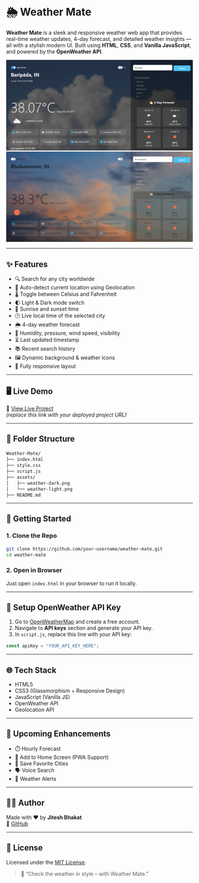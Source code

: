 # 🌦️ Weather Mate

**Weather Mate** is a sleek and responsive weather web app that provides real-time weather updates, 4-day forecast, and detailed weather insights — all with a stylish modern UI. Built using **HTML**, **CSS**, and **Vanilla JavaScript**, and powered by the **OpenWeather API**.

![Weather Mate Screenshot - Dark Mode](./images/darkmode.png)
![Weather Mate Screenshot - Light Mode](./images/lightmode.png)

---

## ✨ Features

- 🔍 Search for any city worldwide  
- 📍 Auto-detect current location using Geolocation  
- 🌡️ Toggle between Celsius and Fahrenheit  
- 🌓 Light & Dark mode switch  
- 🌄 Sunrise and sunset time  
- 🕒 Live local time of the selected city  
- 🌦️ 4-day weather forecast  
- 💨 Humidity, pressure, wind speed, visibility  
- ⏳ Last updated timestamp  
- 📚 Recent search history  
- 🖼️ Dynamic background & weather icons  
- 📱 Fully responsive layout  

---

## 🖥️ Live Demo

🔗 [View Live Project](https://weathermate-gnwy.onrender.com/)  
_(replace this link with your deployed project URL)_

---

## 📁 Folder Structure

```
Weather-Mate/
├── index.html
├── style.css
├── script.js
├── assets/
│   ├── weather-dark.png
│   └── weather-light.png
├── README.md
```

---

## 🚀 Getting Started

### 1. Clone the Repo

```bash
git clone https://github.com/your-username/weather-mate.git
cd weather-mate
```

### 2. Open in Browser

Just open `index.html` in your browser to run it locally.

---

## 🔑 Setup OpenWeather API Key

1. Go to [OpenWeatherMap](https://openweathermap.org/api) and create a free account.  
2. Navigate to **API keys** section and generate your API key.  
3. In `script.js`, replace this line with your API key:

```js
const apiKey = "YOUR_API_KEY_HERE";
```

---

## 🌐 Tech Stack

- HTML5  
- CSS3 (Glassmorphism + Responsive Design)  
- JavaScript (Vanilla JS)  
- OpenWeather API  
- Geolocation API  

---

## 🔮 Upcoming Enhancements

- ⏱️ Hourly Forecast  
- 📲 Add to Home Screen (PWA Support)  
- 💾 Save Favorite Cities  
- 🗣️ Voice Search  
- 🔔 Weather Alerts  

---

## 🧑‍💻 Author

Made with ❤️ by **Jitesh Bhakat**  
🔗 [GitHub](https://github.com/Jitesh8260)

---

## 📄 License

Licensed under the [MIT License](LICENSE).

> 🧊 “Check the weather in style – with Weather Mate.”
